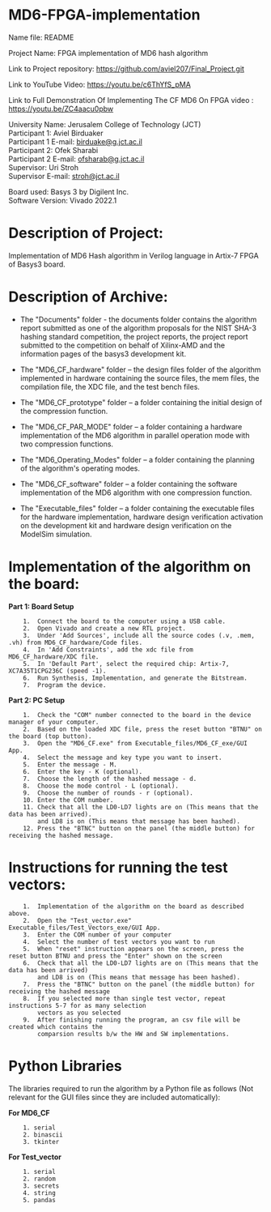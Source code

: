
# MD6-FPGA-implementation
Name file: README

Project Name:				FPGA implementation of MD6 hash algorithm 
 
Link to Project repository:  https://github.com/aviel207/Final_Project.git 

Link to YouTube Video:   https://youtu.be/c6ThYfS_pMA  

Link to Full Demonstration Of Implementing The CF MD6 On FPGA video :	https://youtu.be/ZC4aacu0pbw  

University Name:			  Jerusalem College of Technology (JCT)  
Participant 1:				  Aviel Birduaker  
Participant 1 E-mail:			birduake@g.jct.ac.il  
Participant 2:				  Ofek Sharabi  
Participant 2 E-mail:			ofsharab@g.jct.ac.il  
Supervisor:				      Uri Stroh  
Supervisor E-mail:			stroh@jct.ac.il  
  
Board used:			        Basys 3 by Digilent Inc.  
Software Version:			Vivado 2022.1  

# Description of Project:  
Implementation of MD6 Hash algorithm in Verilog language in Artix-7 FPGA of Basys3 board.  


# Description of Archive:

* The "Documents" folder - the documents folder contains the algorithm report submitted as one of the algorithm proposals for the NIST SHA-3 hashing standard competition, the project reports, the project report submitted to the competition on behalf of Xilinx-AMD and the information pages of the basys3 development kit.

* The "MD6_CF_hardware" folder – the design files folder of the algorithm implemented in hardware containing the source files, the mem files, the compilation file, the XDC file, and the test bench files.

* The "MD6_CF_prototype" folder – a folder containing the initial design of the compression function.

* The "MD6_CF_PAR_MODE" folder – a folder containing a hardware implementation of the MD6 algorithm in parallel operation mode with two compression functions.

* The "MD6_Operating_Modes" folder – a folder containing the planning of the algorithm's operating modes.

* The "MD6_CF_software" folder – a folder containing the software implementation of the MD6 algorithm with one compression function.

* The "Executable_files" folder – a folder containing the executable files for the hardware implementation, hardware design verification activation on the development kit and hardware design verification on the ModelSim simulation.

# Implementation of the algorithm on the board:  

**Part 1: Board Setup**  

		1.  Connect the board to the computer using a USB cable.  
		2.  Open Vivado and create a new RTL project.  
		3.  Under 'Add Sources', include all the source codes (.v, .mem, .vh) from MD6_CF_hardware/Code files.   
		4.  In 'Add Constraints', add the xdc file from MD6_CF_hardware/XDC file. 
		5.  In 'Default Part', select the required chip: Artix-7, XC7A35T1CPG236C (speed -1).  
		6.  Run Synthesis, Implementation, and generate the Bitstream.  
		7.  Program the device.  

**Part 2: PC Setup**  

		1.  Check the "COM" number connected to the board in the device manager of your computer.  
		2.  Based on the loaded XDC file, press the reset button "BTNU" on the board (top button).  
		3.  Open the "MD6_CF.exe" from Executable_files/MD6_CF_exe/GUI App. 
		4.  Select the message and key type you want to insert.  
		5.  Enter the message - M.  
		6.  Enter the key - K (optional).   
		7.  Choose the length of the hashed message - d.  
		8.  Choose the mode control - L (optional).  
		9.  Choose the number of rounds - r (optional).  
		10. Enter the COM number.  
		11. Check that all the LD0-LD7 lights are on (This means that the data has been arrived). 
		    and LD8 is on (This means that message has been hashed).  
		12. Press the "BTNC" button on the panel (the middle button) for receiving the hashed message.  


# Instructions for running the test vectors:

		1.  Implementation of the algorithm on the board as described above.
		2.  Open the "Test_vector.exe" Executable_files/Test_Vectors_exe/GUI App.
		3.  Enter the COM number of your computer
		4.  Select the number of test vectors you want to run
		5.  When "reset" instruction appears on the screen, press the reset button BTNU and press the "Enter" shown on the screen
		6.  Check that all the LD0-LD7 lights are on (This means that the data has been arrived) 
		    and LD8 is on (This means that message has been hashed).
		7.  Press the "BTNC" button on the panel (the middle button) for receiving the hashed message
		8.  If you selected more than single test vector, repeat instructions 5-7 for as many selection
		    vectors as you selected
		9.  After finishing running the program, an csv file will be created which contains the
	 	    comparsion results b/w the HW and SW implementations. 

# Python Libraries

The libraries required to run the algorithm by a Python file as follows (Not relevant for the GUI files since they are included automatically):

**For MD6_CF**  

		1. serial
		2. binascii
		3. tkinter

**For Test_vector**  

		1. serial
		2. random
		3. secrets
		4. string
		5. pandas
		
	
